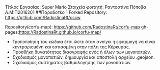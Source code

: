 Τίτλος Εργασίας: Super Mario
Στοιχεία φοιτητή: Ραντοστίνα Πόποβα Α.Μ:Π2016201
##Παραδοτέο 1 Forked Repository: 
https://github.com/RadostinaRt/cscw

Repository(corfu-map): https://github.com/RadostinaRt/corfu-map
gh-pages:https://RadostinaRt.github.io/corfu-map/

- Τροποποίηση του κώδικα έτσι ώστε όταν ανοίγει η εφαρμογή να είναι κεντραρισμένη και εστιασμένη στην πόλη της Κέρκυρας. 
- Προσθήκη δυνατότητας διασγραφής ενός ή όλων των μονοπατιών.
- Σχεδιασμός μονοπατιών, δημιουργία και αποστολή αρχείου .geojson.
- Σχεδιασμός συστήματος βαθμολόγησης των μονοπατιών.
